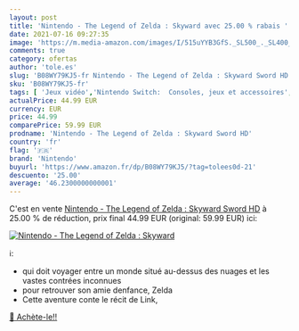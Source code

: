 ```yaml
---
layout: post
title: 'Nintendo - The Legend of Zelda : Skyward avec 25.00 % rabais '
date: 2021-07-16 09:27:35
image: 'https://m.media-amazon.com/images/I/515uYYB3GfS._SL500_._SL400_.jpg'
comments: true
category: ofertas
author: 'tole.es'
slug: 'B08WY79KJ5-fr Nintendo - The Legend of Zelda : Skyward Sword HD'
sku: 'B08WY79KJ5-fr'
tags: [ 'Jeux vidéo','Nintendo Switch:  Consoles, jeux et accessoires','nintendo', ]
actualPrice: 44.99 EUR
currency: EUR
price: 44.99
comparePrice: 59.99 EUR
prodname: 'Nintendo - The Legend of Zelda : Skyward Sword HD'
country: 'fr'
flag: '🇫🇷'
brand: 'Nintendo'
buyurl: 'https://www.amazon.fr/dp/B08WY79KJ5/?tag=tolees0d-21'
descuento: '25.00'
average: '46.2300000000001'
---
```


C'est en vente [Nintendo - The Legend of Zelda : Skyward Sword HD](https://www.amazon.fr/dp/B08WY79KJ5/?tag=tolees0d-21)  à  25.00 % de réduction, prix final  44.99 EUR (original: 59.99 EUR) ici:

[![Nintendo - The Legend of Zelda : Skyward](https://m.media-amazon.com/images/I/515uYYB3GfS._SL500_._SL400_.jpg)](https://www.amazon.fr/dp/B08WY79KJ5/?tag=tolees0d-21)

ℹ️:

- qui doit voyager entre un monde situé au-dessus des nuages et les vastes contrées inconnues
- pour retrouver son amie denfance, Zelda
- Cette aventure conte le récit de Link,

[🛒 Achète-le!!](https://www.amazon.fr/dp/B08WY79KJ5/?tag=tolees0d-21)
